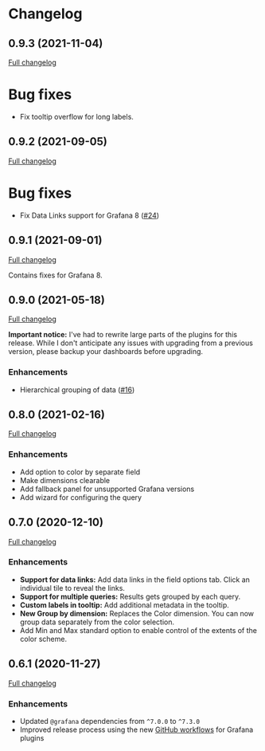 # Changelog

## 0.9.3 (2021-11-04)

[Full changelog](https://github.com/marcusolsson/grafana-treemap-panel/compare/v0.9.2...v0.9.3)

# Bug fixes

- Fix tooltip overflow for long labels.

## 0.9.2 (2021-09-05)

[Full changelog](https://github.com/marcusolsson/grafana-treemap-panel/compare/v0.9.1...v0.9.2)

# Bug fixes

- Fix Data Links support for Grafana 8 ([#24](https://github.com/marcusolsson/grafana-treemap-panel/issues/24))

## 0.9.1 (2021-09-01)

[Full changelog](https://github.com/marcusolsson/grafana-treemap-panel/compare/v0.9.0...v0.9.1)

Contains fixes for Grafana 8.

## 0.9.0 (2021-05-18)

[Full changelog](https://github.com/marcusolsson/grafana-treemap-panel/compare/v0.8.0...v0.9.0)

**Important notice:** I've had to rewrite large parts of the plugins for this release. While I don't anticipate any issues with upgrading from a previous version, please backup your dashboards before upgrading.

### Enhancements

- Hierarchical grouping of data ([#16](https://github.com/marcusolsson/grafana-treemap-panel/pull/16))

## 0.8.0 (2021-02-16)

[Full changelog](https://github.com/marcusolsson/grafana-treemap-panel/compare/v0.7.0...v0.8.0)

### Enhancements

- Add option to color by separate field
- Make dimensions clearable
- Add fallback panel for unsupported Grafana versions
- Add wizard for configuring the query

## 0.7.0 (2020-12-10)

[Full changelog](https://github.com/marcusolsson/grafana-treemap-panel/compare/v0.6.1...v0.7.0)

### Enhancements

- **Support for data links:** Add data links in the field options tab. Click an individual tile to reveal the links.
- **Support for multiple queries:** Results gets grouped by each query.
- **Custom labels in tooltip:** Add additional metadata in the tooltip.
- **New Group by dimension:** Replaces the Color dimension. You can now group data separately from the color selection.
- Add Min and Max standard option to enable control of the extents of the color scheme.

## 0.6.1 (2020-11-27)

[Full changelog](https://github.com/marcusolsson/grafana-treemap-panel/compare/v0.6.0...v0.6.1)

### Enhancements

- Updated `@grafana` dependencies from `^7.0.0` to `^7.3.0`
- Improved release process using the new [GitHub workflows](https://github.com/grafana/plugin-workflows) for Grafana plugins
